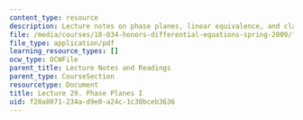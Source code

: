 ```yaml
---
content_type: resource
description: Lecture notes on phase planes, linear equivalence, and classification.
file: /media/courses/18-034-honors-differential-equations-spring-2009/f20a8071234ad9e0a24c1c30bceb3636_MIT18_034s09_lec29.pdf
file_type: application/pdf
learning_resource_types: []
ocw_type: OCWFile
parent_title: Lecture Notes and Readings
parent_type: CourseSection
resourcetype: Document
title: Lecture 29. Phase Planes I
uid: f20a8071-234a-d9e0-a24c-1c30bceb3636
---
```

